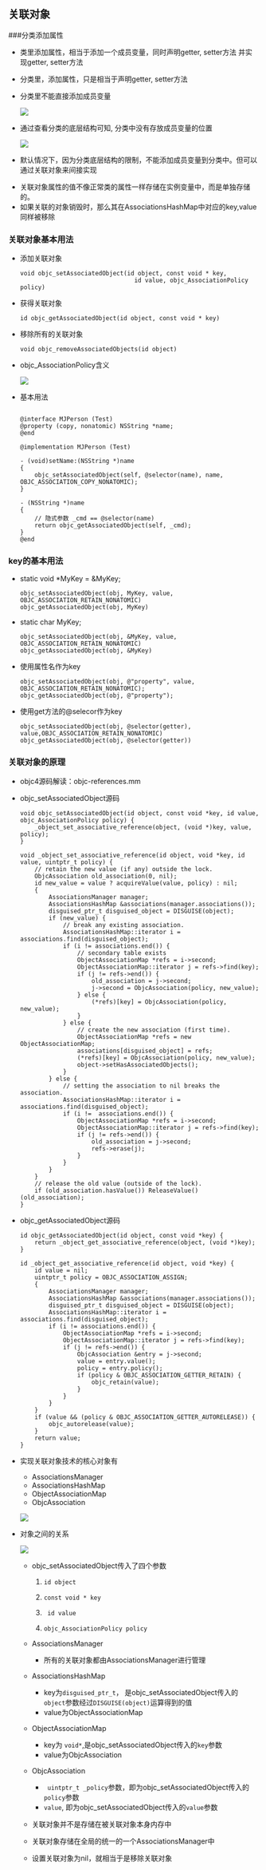 ## 关联对象

###分类添加属性 

+ 类里添加属性，相当于添加一个成员变量，同时声明getter, setter方法 并实现getter, setter方法

+ 分类里，添加属性，只是相当于声明getter, setter方法

+ 分类里不能直接添加成员变量

  ![](./images/关联对象0.png)

+ 通过查看分类的底层结构可知, 分类中没有存放成员变量的位置

  ![](./images/关联对象1.png)

+ 默认情况下，因为分类底层结构的限制，不能添加成员变量到分类中。但可以通过关联对象来间接实现

- 关联对象属性的值不像正常类的属性一样存储在实例变量中，而是单独存储的。
- 如果关联的对象销毁时，那么其在AssociationsHashMap中对应的key,value同样被移除

### 关联对象基本用法

- 添加关联对象

  ```objc
  void objc_setAssociatedObject(id object, const void * key,
                                  id value, objc_AssociationPolicy policy)
  ```

- 获得关联对象

  ```objc
  id objc_getAssociatedObject(id object, const void * key)
  ```

- 移除所有的关联对象

  ```objc
  void objc_removeAssociatedObjects(id object)
  ```

+ objc_AssociationPolicy含义

  ![](./images/关联对象2.png)

+ 基本用法

  ```objc
  
  @interface MJPerson (Test)
  @property (copy, nonatomic) NSString *name;
  @end
  
  @implementation MJPerson (Test)
  
  - (void)setName:(NSString *)name
  {
      objc_setAssociatedObject(self, @selector(name), name, OBJC_ASSOCIATION_COPY_NONATOMIC);
  }
  
  - (NSString *)name
  {
      // 隐式参数 _cmd == @selector(name)
      return objc_getAssociatedObject(self, _cmd);
  }
  @end
  ```

  

### key的基本用法

+ static void *MyKey = &MyKey;

  ```objc
  objc_setAssociatedObject(obj, MyKey, value, OBJC_ASSOCIATION_RETAIN_NONATOMIC)
  objc_getAssociatedObject(obj, MyKey)
  ```

+ static char MyKey;

  ```objc
  objc_setAssociatedObject(obj, &MyKey, value, OBJC_ASSOCIATION_RETAIN_NONATOMIC)
  objc_getAssociatedObject(obj, &MyKey)
  ```

+ 使用属性名作为key

  ```objc
  objc_setAssociatedObject(obj, @"property", value, OBJC_ASSOCIATION_RETAIN_NONATOMIC);
  objc_getAssociatedObject(obj, @"property");
  ```

+ 使用get方法的@selecor作为key

  ```objc
  objc_setAssociatedObject(obj, @selector(getter), value,OBJC_ASSOCIATION_RETAIN_NONATOMIC)
  objc_getAssociatedObject(obj, @selector(getter))
  ```

### 关联对象的原理

+ objc4源码解读：objc-references.mm

+ objc_setAssociatedObject源码

  ```objc
  void objc_setAssociatedObject(id object, const void *key, id value, objc_AssociationPolicy policy) {
      _object_set_associative_reference(object, (void *)key, value, policy);
  }
  ```

  ```objc
  void _object_set_associative_reference(id object, void *key, id value, uintptr_t policy) {
      // retain the new value (if any) outside the lock.
      ObjcAssociation old_association(0, nil);
      id new_value = value ? acquireValue(value, policy) : nil;
      {
          AssociationsManager manager;
          AssociationsHashMap &associations(manager.associations());
          disguised_ptr_t disguised_object = DISGUISE(object);
          if (new_value) {
              // break any existing association.
              AssociationsHashMap::iterator i = associations.find(disguised_object);
              if (i != associations.end()) {
                  // secondary table exists
                  ObjectAssociationMap *refs = i->second;
                  ObjectAssociationMap::iterator j = refs->find(key);
                  if (j != refs->end()) {
                      old_association = j->second;
                      j->second = ObjcAssociation(policy, new_value);
                  } else {
                      (*refs)[key] = ObjcAssociation(policy, new_value);
                  }
              } else {
                  // create the new association (first time).
                  ObjectAssociationMap *refs = new ObjectAssociationMap;
                  associations[disguised_object] = refs;
                  (*refs)[key] = ObjcAssociation(policy, new_value);
                  object->setHasAssociatedObjects();
              }
          } else {
              // setting the association to nil breaks the association.
              AssociationsHashMap::iterator i = associations.find(disguised_object);
              if (i !=  associations.end()) {
                  ObjectAssociationMap *refs = i->second;
                  ObjectAssociationMap::iterator j = refs->find(key);
                  if (j != refs->end()) {
                      old_association = j->second;
                      refs->erase(j);
                  }
              }
          }
      }
      // release the old value (outside of the lock).
      if (old_association.hasValue()) ReleaseValue()(old_association);
  }
  ```

+ objc_getAssociatedObject源码

  ```objc
  id objc_getAssociatedObject(id object, const void *key) {
      return _object_get_associative_reference(object, (void *)key);
  }
  ```

  ```objc
  id _object_get_associative_reference(id object, void *key) {
      id value = nil;
      uintptr_t policy = OBJC_ASSOCIATION_ASSIGN;
      {
          AssociationsManager manager;
          AssociationsHashMap &associations(manager.associations());
          disguised_ptr_t disguised_object = DISGUISE(object);
          AssociationsHashMap::iterator i = associations.find(disguised_object);
          if (i != associations.end()) {
              ObjectAssociationMap *refs = i->second;
              ObjectAssociationMap::iterator j = refs->find(key);
              if (j != refs->end()) {
                  ObjcAssociation &entry = j->second;
                  value = entry.value();
                  policy = entry.policy();
                  if (policy & OBJC_ASSOCIATION_GETTER_RETAIN) {
                      objc_retain(value);
                  }
              }
          }
      }
      if (value && (policy & OBJC_ASSOCIATION_GETTER_AUTORELEASE)) {
          objc_autorelease(value);
      }
      return value;
  }
  ```

+ 实现关联对象技术的核心对象有

  - AssociationsManager
  - AssociationsHashMap
  - ObjectAssociationMap
  - ObjcAssociation

  ![](./images/关联对象3.png)

+ 对象之间的关系

  ![](./images/关联对象4.png)

  - objc_setAssociatedObject传入了四个参数

    1. `id object`

    2. `const void * key`
    3. ` id value`
    4. `objc_AssociationPolicy policy`

  - AssociationsManager

    - 所有的关联对象都由AssociationsManager进行管理

  - AssociationsHashMap

    - key为`disguised_ptr_t`， 是objc_setAssociatedObject传入的`object`参数经过`DISGUISE(object)`运算得到的值
    - value为ObjectAssociationMap

  - ObjectAssociationMap

    + key为 `void*`,是objc_setAssociatedObject传入的`key`参数
    + value为ObjcAssociation

  - ObjcAssociation

    - ` uintptr_t _policy`参数，即为objc_setAssociatedObject传入的`policy`参数
    - `value`, 即为objc_setAssociatedObject传入的`value`参数

  - 关联对象并不是存储在被关联对象本身内存中

  - 关联对象存储在全局的统一的一个AssociationsManager中

  - 设置关联对象为nil，就相当于是移除关联对象

    

    

    

    

    

    